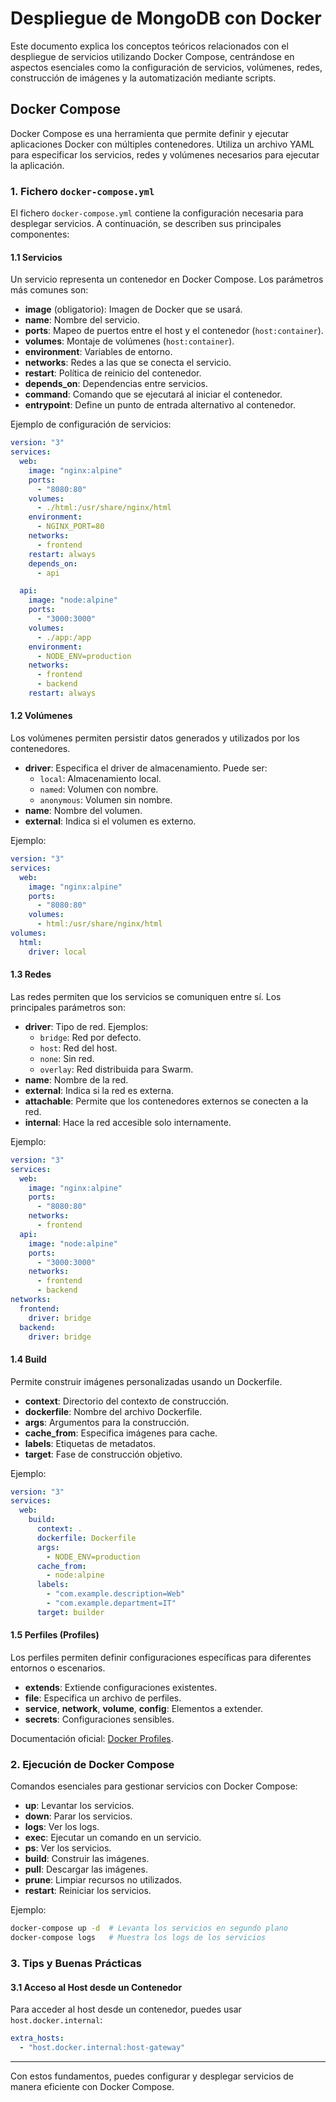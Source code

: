
# Despliegue de MongoDB con Docker

Este documento explica los conceptos teóricos relacionados con el despliegue de servicios utilizando Docker Compose, centrándose en aspectos esenciales como la configuración de servicios, volúmenes, redes, construcción de imágenes y la automatización mediante scripts.

## Docker Compose
Docker Compose es una herramienta que permite definir y ejecutar aplicaciones Docker con múltiples contenedores. Utiliza un archivo YAML para especificar los servicios, redes y volúmenes necesarios para ejecutar la aplicación.

### 1. Fichero `docker-compose.yml`
El fichero `docker-compose.yml` contiene la configuración necesaria para desplegar servicios. A continuación, se describen sus principales componentes:

#### 1.1 Servicios
Un servicio representa un contenedor en Docker Compose. Los parámetros más comunes son:

- **image** (obligatorio): Imagen de Docker que se usará.
- **name**: Nombre del servicio.
- **ports**: Mapeo de puertos entre el host y el contenedor (`host:container`).
- **volumes**: Montaje de volúmenes (`host:container`).
- **environment**: Variables de entorno.
- **networks**: Redes a las que se conecta el servicio.
- **restart**: Política de reinicio del contenedor.
- **depends_on**: Dependencias entre servicios.
- **command**: Comando que se ejecutará al iniciar el contenedor.
- **entrypoint**: Define un punto de entrada alternativo al contenedor.

Ejemplo de configuración de servicios:

```yaml
version: "3"
services:
  web:
    image: "nginx:alpine"
    ports:
      - "8080:80"
    volumes:
      - ./html:/usr/share/nginx/html
    environment:
      - NGINX_PORT=80
    networks:
      - frontend
    restart: always
    depends_on:
      - api

  api:
    image: "node:alpine"
    ports:
      - "3000:3000"
    volumes:
      - ./app:/app
    environment:
      - NODE_ENV=production
    networks:
      - frontend
      - backend
    restart: always
```

#### 1.2 Volúmenes
Los volúmenes permiten persistir datos generados y utilizados por los contenedores.

- **driver**: Especifica el driver de almacenamiento. Puede ser:
  - `local`: Almacenamiento local.
  - `named`: Volumen con nombre.
  - `anonymous`: Volumen sin nombre.
- **name**: Nombre del volumen.
- **external**: Indica si el volumen es externo.

Ejemplo:

```yaml
version: "3"
services:
  web:
    image: "nginx:alpine"
    ports:
      - "8080:80"
    volumes:
      - html:/usr/share/nginx/html
volumes:
  html:
    driver: local
```

#### 1.3 Redes
Las redes permiten que los servicios se comuniquen entre sí. Los principales parámetros son:

- **driver**: Tipo de red. Ejemplos:
  - `bridge`: Red por defecto.
  - `host`: Red del host.
  - `none`: Sin red.
  - `overlay`: Red distribuida para Swarm.
- **name**: Nombre de la red.
- **external**: Indica si la red es externa.
- **attachable**: Permite que los contenedores externos se conecten a la red.
- **internal**: Hace la red accesible solo internamente.

Ejemplo:

```yaml
version: "3"
services:
  web:
    image: "nginx:alpine"
    ports:
      - "8080:80"
    networks:
      - frontend
  api:
    image: "node:alpine"
    ports:
      - "3000:3000"
    networks:
      - frontend
      - backend
networks:
  frontend:
    driver: bridge
  backend:
    driver: bridge
```

#### 1.4 Build
Permite construir imágenes personalizadas usando un Dockerfile.

- **context**: Directorio del contexto de construcción.
- **dockerfile**: Nombre del archivo Dockerfile.
- **args**: Argumentos para la construcción.
- **cache_from**: Especifica imágenes para cache.
- **labels**: Etiquetas de metadatos.
- **target**: Fase de construcción objetivo.

Ejemplo:

```yaml
version: "3"
services:
  web:
    build:
      context: .
      dockerfile: Dockerfile
      args:
        - NODE_ENV=production
      cache_from:
        - node:alpine
      labels:
        - "com.example.description=Web"
        - "com.example.department=IT"
      target: builder
```

#### 1.5 Perfiles (Profiles)
Los perfiles permiten definir configuraciones específicas para diferentes entornos o escenarios.

- **extends**: Extiende configuraciones existentes.
- **file**: Especifica un archivo de perfiles.
- **service**, **network**, **volume**, **config**: Elementos a extender.
- **secrets**: Configuraciones sensibles.

Documentación oficial: [Docker Profiles](https://docs.docker.com/compose/profiles/).

### 2. Ejecución de Docker Compose
Comandos esenciales para gestionar servicios con Docker Compose:

- **up**: Levantar los servicios.
- **down**: Parar los servicios.
- **logs**: Ver los logs.
- **exec**: Ejecutar un comando en un servicio.
- **ps**: Ver los servicios.
- **build**: Construir las imágenes.
- **pull**: Descargar las imágenes.
- **prune**: Limpiar recursos no utilizados.
- **restart**: Reiniciar los servicios.

Ejemplo:
```bash
docker-compose up -d  # Levanta los servicios en segundo plano
docker-compose logs   # Muestra los logs de los servicios
```

### 3. Tips y Buenas Prácticas

#### 3.1 Acceso al Host desde un Contenedor
Para acceder al host desde un contenedor, puedes usar `host.docker.internal`:

```yaml
extra_hosts:
  - "host.docker.internal:host-gateway"
```

---

Con estos fundamentos, puedes configurar y desplegar servicios de manera eficiente con Docker Compose.
